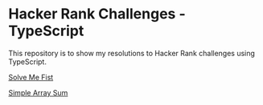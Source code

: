 # Hacker Rank Challenges - TypeScript
This repository is to show my resolutions to Hacker Rank challenges using TypeScript.

[Solve Me Fist](https://www.hackerrank.com/challenges/solve-me-first/problem?isFullScreen=true)

[Simple Array Sum](https://www.hackerrank.com/challenges/simple-array-sum/problem?isFullScreen=true)
